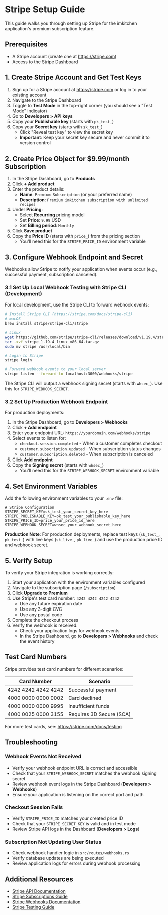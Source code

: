 # Stripe Setup Guide

This guide walks you through setting up Stripe for the imkitchen application's premium subscription feature.

## Prerequisites

- A Stripe account (create one at https://stripe.com)
- Access to the Stripe Dashboard

## 1. Create Stripe Account and Get Test Keys

1. Sign up for a Stripe account at https://stripe.com or log in to your existing account
2. Navigate to the Stripe Dashboard
3. Toggle to **Test Mode** in the top-right corner (you should see a "Test Mode" indicator)
4. Go to **Developers > API keys**
5. Copy your **Publishable key** (starts with `pk_test_`)
6. Copy your **Secret key** (starts with `sk_test_`)
   - Click "Reveal test key" to view the secret key
   - **Important**: Keep your secret key secure and never commit it to version control

## 2. Create Price Object for $9.99/month Subscription

1. In the Stripe Dashboard, go to **Products**
2. Click **+ Add product**
3. Enter the product details:
   - **Name**: `Premium Subscription` (or your preferred name)
   - **Description**: `Premium imkitchen subscription with unlimited recipes`
4. Under **Pricing**:
   - Select **Recurring** pricing model
   - Set **Price**: `9.99` USD
   - Set **Billing period**: `Monthly`
5. Click **Save product**
6. Copy the **Price ID** (starts with `price_`) from the pricing section
   - You'll need this for the `STRIPE_PRICE_ID` environment variable

## 3. Configure Webhook Endpoint and Secret

Webhooks allow Stripe to notify your application when events occur (e.g., successful payment, subscription canceled).

### 3.1 Set Up Local Webhook Testing with Stripe CLI (Development)

For local development, use the Stripe CLI to forward webhook events:

```bash
# Install Stripe CLI (https://stripe.com/docs/stripe-cli)
# macOS
brew install stripe/stripe-cli/stripe

# Linux
wget https://github.com/stripe/stripe-cli/releases/download/v1.19.4/stripe_1.19.4_linux_x86_64.tar.gz
tar -xvf stripe_1.19.4_linux_x86_64.tar.gz
sudo mv stripe /usr/local/bin

# Login to Stripe
stripe login

# Forward webhook events to your local server
stripe listen --forward-to localhost:3000/webhooks/stripe
```

The Stripe CLI will output a webhook signing secret (starts with `whsec_`). Use this for `STRIPE_WEBHOOK_SECRET`.

### 3.2 Set Up Production Webhook Endpoint

For production deployments:

1. In the Stripe Dashboard, go to **Developers > Webhooks**
2. Click **+ Add endpoint**
3. Enter your endpoint URL: `https://yourdomain.com/webhooks/stripe`
4. Select events to listen for:
   - `checkout.session.completed` - When a customer completes checkout
   - `customer.subscription.updated` - When subscription status changes
   - `customer.subscription.deleted` - When subscription is canceled
5. Click **Add endpoint**
6. Copy the **Signing secret** (starts with `whsec_`)
   - You'll need this for the `STRIPE_WEBHOOK_SECRET` environment variable

## 4. Set Environment Variables

Add the following environment variables to your `.env` file:

```env
# Stripe Configuration
STRIPE_SECRET_KEY=sk_test_your_secret_key_here
STRIPE_PUBLISHABLE_KEY=pk_test_your_publishable_key_here
STRIPE_PRICE_ID=price_your_price_id_here
STRIPE_WEBHOOK_SECRET=whsec_your_webhook_secret_here
```

**Production Note**: For production deployments, replace test keys (`sk_test_`, `pk_test_`) with live keys (`sk_live_`, `pk_live_`) and use the production price ID and webhook secret.

## 5. Verify Setup

To verify your Stripe integration is working correctly:

1. Start your application with the environment variables configured
2. Navigate to the subscription page (`/subscription`)
3. Click **Upgrade to Premium**
4. Use Stripe's test card number: `4242 4242 4242 4242`
   - Use any future expiration date
   - Use any 3-digit CVC
   - Use any postal code
5. Complete the checkout process
6. Verify the webhook is received:
   - Check your application logs for webhook events
   - In the Stripe Dashboard, go to **Developers > Webhooks** and check the event history

## Test Card Numbers

Stripe provides test card numbers for different scenarios:

| Card Number         | Scenario                    |
|--------------------|-----------------------------|
| 4242 4242 4242 4242 | Successful payment          |
| 4000 0000 0000 0002 | Card declined               |
| 4000 0000 0000 9995 | Insufficient funds          |
| 4000 0025 0000 3155 | Requires 3D Secure (SCA)    |

For more test cards, see: https://stripe.com/docs/testing

## Troubleshooting

### Webhook Events Not Received

- Verify your webhook endpoint URL is correct and accessible
- Check that your `STRIPE_WEBHOOK_SECRET` matches the webhook signing secret
- Review webhook event logs in the Stripe Dashboard (**Developers > Webhooks**)
- Ensure your application is listening on the correct port and path

### Checkout Session Fails

- Verify `STRIPE_PRICE_ID` matches your created price ID
- Check that your `STRIPE_SECRET_KEY` is valid and in test mode
- Review Stripe API logs in the Dashboard (**Developers > Logs**)

### Subscription Not Updating User Status

- Check webhook handler logic in `src/routes/webhooks.rs`
- Verify database updates are being executed
- Review application logs for errors during webhook processing

## Additional Resources

- [Stripe API Documentation](https://stripe.com/docs/api)
- [Stripe Subscriptions Guide](https://stripe.com/docs/billing/subscriptions/overview)
- [Stripe Webhooks Documentation](https://stripe.com/docs/webhooks)
- [Stripe Testing Guide](https://stripe.com/docs/testing)
